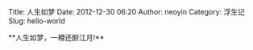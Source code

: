 Title: 人生如梦
Date: 2012-12-30 06:20
Author: neoyin
Category: 浮生记
Slug: hello-world

<div style="display: none;">
[cheap ray bans](http://graduation.cgap.org/cheap-ray-ban-sunglasses/)

</div>
</p>
**人生如梦，一樽还酹江月!**

